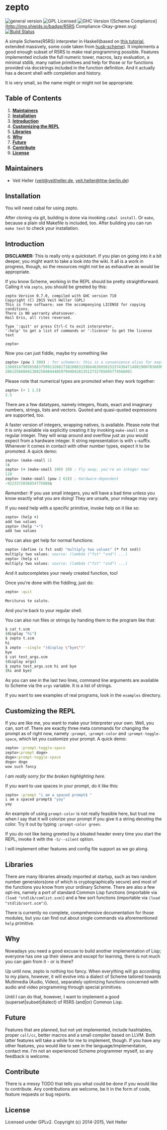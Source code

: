 # zepto
![general version](http://img.shields.io/badge/version-0.7.0-yellow.svg)
![GPL Licensed](http://img.shields.io/badge/license-GPLv2-blue.svg)
![GHC Version](http://img.shields.io/badge/GHC_Version-7.4--7.10-grey.svg)
![Scheme Compliance](http://img.shields.io/badge/R5RS Compliance-Okay-green.svg)
[![Build Status](https://travis-ci.org/hellerve/zepto.png?branch=master)](https://travis-ci.org/hellerve/zepto)

A simple Scheme(R5RS) interpreter in Haskell(based on 
[this tutorial](http://upload.wikimedia.org/wikipedia/commons/a/aa/Write_Yourself_a_Scheme_in_48_Hours.pdf),
extended massively, some code taken from [husk-scheme](https://github.com/justinethier/husk-scheme)).
It implements a good enough subset of R5RS to make real programming possible.
Features implemented include the full numeric tower, macros, lazy evaluation, 
a minimal stdlib, many native primitives and help for those or for functions 
provided via docstrings included in the function definition. And it actually 
has a decent shell with completion and history.

It is very small, so the name might or might not be appropriate.

## Table of Contents

1. **[Maintainers](#maintainers)**
2. **[Installation](#installation)**
3. **[Introduction](#introduction)**
4. **[Customizing the REPL](#customizing-the-repl)**
5. **[Libraries](#libraries)**
6. **[Why](#why)**
7. **[Future](#future)**
8. **[Contribute](#contribute)**
9. **[License](#license)**

## Maintainers

* Veit Heller (<veit@veitheller.de>, <veit.heller@htw-berlin.de>)

## Installation

You will need cabal for using zepto.

After cloning via git, building is done via invoking `cabal install`.
Or `make`, because a plain old Makefile is included, too. After building you can
run `make test` to check your installation.

## Introduction

**DISCLAIMER:** This is really only a quickstart. If you plan on going
into it a bit deeper, you might want to take a look into the wiki. It all
is a work in progress, though, so the resources might not be as exhaustive
as would be appropriate.

If you know Scheme, working in the REPL should be pretty straightforward.
Calling it via `zepto`, you should be greeted by this:

```
zepto Version 0.7.0, compiled with GHC version 710
Copyright (C) 2015 Veit Heller (GPL)
This is free software; see the accompanying LICENSE for copying conditions.
There is NO warranty whatsoever.
Hail Eris, all rites reversed.

Type ':quit' or press Ctrl-C to exit interpreter,
':help' to get a list of commands or ':license' to get the license text

zepto> 
```

Now you can just fiddle, maybe try something like

```clojure
zepto> (pow 3 300) ; for schemers: this is a convenience alias for expt
136891479058588375991326027382088315966463695625337436471480190078368997177499076593800
206155688941388250484440597994042813512732765695774566001
```

Please note that numerical types are promoted when they work together:

```scheme
zepto> (+ 1 1.5)
2.5
```

There are a few datatypes, namely integers, floats, exact and imaginary numbers, 
strings, lists and vectors. Quoted and quasi-quoted expressions are supported, too.

A faster version of integers, wrapping natives, is available. Please note that
it is only available via explicitly creating it by invoking `make-small` on a
regular integer. They will wrap around and overflow just as you would expect from
a hardware integer. It string representation is with `s`-suffix. Whenever it comes
in contact with other number types, expect it to be promoted. A quick demo:

```clojure
zepto> (make-small 1)
1s
zepto> (+ (make-small 100) 10) ; Fly away, you're an integer now!
110
zepto> (make-small (pow 2 63)) ; Hardware-dependent
-9223372036854775808s
```

*Remember:* If you use small integers, you will have a bad time unless you know
exactly what you are doing! They are unsafe, your mileage may vary.

If you need help with a specific primitive, invoke help on it like so:

```clojure
zepto> (help +)
add two values
zepto> (help "+")
add two values
```

You can also get help for normal functions:

```clojure
zepto> (define (x fst snd) "multiply two values" (* fst snd))
multiply two values; source: (lambda ("fst" "snd") ...)
zepto> (help x)
multiply two values; source: (lambda ("fst" "snd") ...)
```

And it autocompletes your newly created function, too!

Once you're done with the fiddling, just do:

```clojure
zepto> :quit

Moriturus te saluto.
```

And you're back to your regular shell.

You can also run files  or strings by handing them to the program 
like that:

```sh
$ cat t.scm
(display "hi")
$ zepto t.scm
hi
$ zepto --single "(display \"bye\")"
bye
$ cat test_args.scm
(display args)
$ zepto test_args.scm hi and bye
(hi and bye)
```

As you can see in the last two lines, command line arguments are 
available to Scheme via the `args` variable. It is a list of strings.

If you want to see examples of real programs, look in the `examples`
directory.

## Customizing the REPL

If you are like me, you want to make your Interpreter your own.
Well, you can, sort of. There are exactly three meta commands for changing
the prompt as of right now, namely `:prompt`, `:prompt-color` and 
`:prompt-toggle-space`, which let you customize your prompt. A quick demo:

```clojure
zepto> :prompt-toggle-space
zepto>:prompt doge>
doge>:prompt-toggle-space
doge> doge
wow such fancy
```

*I am really sorry for the broken highlighting here.*

If you want to use spaces in your prompt, do it like this:

```clojure
zepto> :prompt "i am a spaced prompt$ "
i am a spaced prompt$ "yay"
yay
```

An example of using `prompt-color` is not really feasible here, but trust me when
I say that it will colorize your prompt if you give it a string denoting the color.
Try it out by typing `:prompt-color green`.

If you do not like being greeted by a bloated header every time you start the REPL,
invoke it with the `-S/--silent` option.

I will implement other features and config file support as we go along.

## Libraries

There are many libraries already imported at startup, such as
two random number generators(one of which is cryptographically
secure) and most of the functions you know from your ordinary
Scheme. There are also a few opt-ins, namely a port of standard
Common Lisp functions (importable via `(load "stdlib/comlist.scm)`)
and a few sort functions (importable via `(load "stdlib/sort.scm")`).

There is currently no complete, comprehensive documentation for those
modules, but you can find out about single commands via aforementioned
`help` primitive.

## Why

Nowadays you need a good excuse to build another implementation of Lisp;
everyone has one up their sleeve and except for learning, there is not 
much you can gain from it - or is there?

Up until now, zepto is nothing too fancy. When everything will go according
to my plans, however, it will evolve into a dialect of Scheme tailored towards
Multimedia (Audio, Video), separately optimizing functions concerned with
audio and video programming through special primitives.

Until I can do that, however, I want to implement a good (superset|subset|dialect) 
of R5RS (and|or) Common Lisp.

## Future

Features that are planned, but not yet implemented, include hashtables, 
proper `call/cc`, better macros and a small compiler based on LLVM. 
Both latter features will take a while for me to implement, though. If 
you have any other features, you would like to see in the 
language/implementation, contact me. I'm not an experienced Scheme
programmer myself, so any feedback is welcome.

## Contribute

There is a messy TODO that tells you what could be done if you would like
to contribute. Any contributions are welcome, be it in the form of code,
feature requests or bug reports.

## License

Licensed under GPLv2. Copyright (c) 2014-2015, Veit Heller
